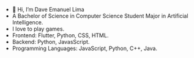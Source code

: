 - 👋 Hi, I’m Dave Emanuel Lima 
- A Bachelor of Science in Computer Science Student Major in Artificial Intelligence.
- I love to play games. 
- Frontend: Flutter, Python, CSS, HTML.
- Backend: Python, JavasScript.
- Programming Languages: JavaScript,
Python, C++, Java.

